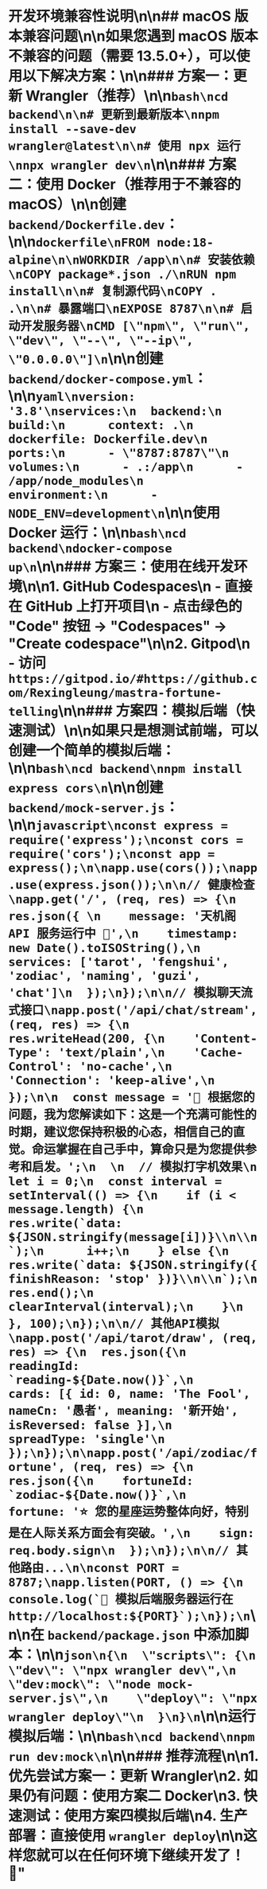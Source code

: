 # 开发环境兼容性说明\n\n## macOS 版本兼容问题\n\n如果您遇到 macOS 版本不兼容的问题（需要 13.5.0+），可以使用以下解决方案：\n\n### 方案一：更新 Wrangler（推荐）\n\n```bash\ncd backend\n\n# 更新到最新版本\nnpm install --save-dev wrangler@latest\n\n# 使用 npx 运行\nnpx wrangler dev\n```\n\n### 方案二：使用 Docker（推荐用于不兼容的 macOS）\n\n创建 `backend/Dockerfile.dev`：\n\n```dockerfile\nFROM node:18-alpine\n\nWORKDIR /app\n\n# 安装依赖\nCOPY package*.json ./\nRUN npm install\n\n# 复制源代码\nCOPY . .\n\n# 暴露端口\nEXPOSE 8787\n\n# 启动开发服务器\nCMD [\"npm\", \"run\", \"dev\", \"--\", \"--ip\", \"0.0.0.0\"]\n```\n\n创建 `backend/docker-compose.yml`：\n\n```yaml\nversion: '3.8'\nservices:\n  backend:\n    build:\n      context: .\n      dockerfile: Dockerfile.dev\n    ports:\n      - \"8787:8787\"\n    volumes:\n      - .:/app\n      - /app/node_modules\n    environment:\n      - NODE_ENV=development\n```\n\n使用 Docker 运行：\n\n```bash\ncd backend\ndocker-compose up\n```\n\n### 方案三：使用在线开发环境\n\n1. **GitHub Codespaces**\n   - 直接在 GitHub 上打开项目\n   - 点击绿色的 \"Code\" 按钮 → \"Codespaces\" → \"Create codespace\"\n\n2. **Gitpod**\n   - 访问 `https://gitpod.io/#https://github.com/Rexingleung/mastra-fortune-telling`\n\n### 方案四：模拟后端（快速测试）\n\n如果只是想测试前端，可以创建一个简单的模拟后端：\n\n```bash\ncd backend\nnpm install express cors\n```\n\n创建 `backend/mock-server.js`：\n\n```javascript\nconst express = require('express');\nconst cors = require('cors');\nconst app = express();\n\napp.use(cors());\napp.use(express.json());\n\n// 健康检查\napp.get('/', (req, res) => {\n  res.json({ \n    message: '天机阁 API 服务运行中 🔮',\n    timestamp: new Date().toISOString(),\n    services: ['tarot', 'fengshui', 'zodiac', 'naming', 'guzi', 'chat']\n  });\n});\n\n// 模拟聊天流式接口\napp.post('/api/chat/stream', (req, res) => {\n  res.writeHead(200, {\n    'Content-Type': 'text/plain',\n    'Cache-Control': 'no-cache',\n    'Connection': 'keep-alive',\n  });\n\n  const message = '🔮 根据您的问题，我为您解读如下：这是一个充满可能性的时期，建议您保持积极的心态，相信自己的直觉。命运掌握在自己手中，算命只是为您提供参考和启发。';\n  \n  // 模拟打字机效果\n  let i = 0;\n  const interval = setInterval(() => {\n    if (i < message.length) {\n      res.write(`data: ${JSON.stringify(message[i])}\\n\\n`);\n      i++;\n    } else {\n      res.write(`data: ${JSON.stringify({ finishReason: 'stop' })}\\n\\n`);\n      res.end();\n      clearInterval(interval);\n    }\n  }, 100);\n});\n\n// 其他API模拟\napp.post('/api/tarot/draw', (req, res) => {\n  res.json({\n    readingId: `reading-${Date.now()}`,\n    cards: [{ id: 0, name: 'The Fool', nameCn: '愚者', meaning: '新开始', isReversed: false }],\n    spreadType: 'single'\n  });\n});\n\napp.post('/api/zodiac/fortune', (req, res) => {\n  res.json({\n    fortuneId: `zodiac-${Date.now()}`,\n    fortune: '⭐ 您的星座运势整体向好，特别是在人际关系方面会有突破。',\n    sign: req.body.sign\n  });\n});\n\n// 其他路由...\n\nconst PORT = 8787;\napp.listen(PORT, () => {\n  console.log(`🚀 模拟后端服务器运行在 http://localhost:${PORT}`);\n});\n```\n\n在 `backend/package.json` 中添加脚本：\n\n```json\n{\n  \"scripts\": {\n    \"dev\": \"npx wrangler dev\",\n    \"dev:mock\": \"node mock-server.js\",\n    \"deploy\": \"npx wrangler deploy\"\n  }\n}\n```\n\n运行模拟后端：\n\n```bash\ncd backend\nnpm run dev:mock\n```\n\n### 推荐流程\n\n1. **优先尝试方案一**：更新 Wrangler\n2. **如果仍有问题**：使用方案二 Docker\n3. **快速测试**：使用方案四模拟后端\n4. **生产部署**：直接使用 `wrangler deploy`\n\n这样您就可以在任何环境下继续开发了！🚀"